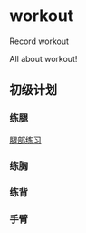 # workout
Record workout

All about workout!

## 初级计划
### 练腿
[腿部练习](./docs/leg/腿部练习.md)
### 练胸

### 练背

### 手臂

